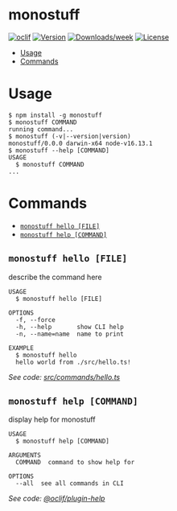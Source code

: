 monostuff
=========



[![oclif](https://img.shields.io/badge/cli-oclif-brightgreen.svg)](https://oclif.io)
[![Version](https://img.shields.io/npm/v/monostuff.svg)](https://npmjs.org/package/monostuff)
[![Downloads/week](https://img.shields.io/npm/dw/monostuff.svg)](https://npmjs.org/package/monostuff)
[![License](https://img.shields.io/npm/l/monostuff.svg)](https://github.com/monostuff/monostuff/blob/master/package.json)

<!-- toc -->
* [Usage](#usage)
* [Commands](#commands)
<!-- tocstop -->
# Usage
<!-- usage -->
```sh-session
$ npm install -g monostuff
$ monostuff COMMAND
running command...
$ monostuff (-v|--version|version)
monostuff/0.0.0 darwin-x64 node-v16.13.1
$ monostuff --help [COMMAND]
USAGE
  $ monostuff COMMAND
...
```
<!-- usagestop -->
# Commands
<!-- commands -->
* [`monostuff hello [FILE]`](#monostuff-hello-file)
* [`monostuff help [COMMAND]`](#monostuff-help-command)

## `monostuff hello [FILE]`

describe the command here

```
USAGE
  $ monostuff hello [FILE]

OPTIONS
  -f, --force
  -h, --help       show CLI help
  -n, --name=name  name to print

EXAMPLE
  $ monostuff hello
  hello world from ./src/hello.ts!
```

_See code: [src/commands/hello.ts](https://github.com/monostuff/monostuff/blob/v0.0.0/src/commands/hello.ts)_

## `monostuff help [COMMAND]`

display help for monostuff

```
USAGE
  $ monostuff help [COMMAND]

ARGUMENTS
  COMMAND  command to show help for

OPTIONS
  --all  see all commands in CLI
```

_See code: [@oclif/plugin-help](https://github.com/oclif/plugin-help/blob/v3.2.10/src/commands/help.ts)_
<!-- commandsstop -->

